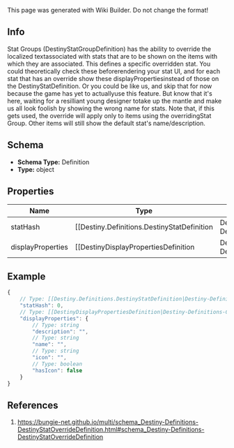 <span class="wiki-builder">This page was generated with Wiki Builder. Do not change the format!</span>

## Info
Stat Groups (DestinyStatGroupDefinition) has the ability to override the localized textassociated with stats that are to be shown on the items with which they are associated. This defines a specific overridden stat.  You could theoretically check these beforerendering your stat UI, and for each stat that has an override show these displayPropertiesinstead of those on the DestinyStatDefinition. Or you could be like us, and skip that for now because the game has yet to actuallyuse this feature.  But know that it's here, waiting for a resilliant young designer totake up the mantle and make us all look foolish by showing the wrong name for stats. Note that, if this gets used, the override will apply only to items using the overridingStat Group.  Other items will still show the default stat's name/description.

## Schema
* **Schema Type:** Definition
* **Type:** object

## Properties
Name | Type | Description
---- | ---- | -----------
statHash | [[Destiny.Definitions.DestinyStatDefinition|Destiny-Definitions-DestinyStatDefinition]]:integer:uint32 | The hash identifier of the stat whose display properties are being overridden.
displayProperties | [[DestinyDisplayPropertiesDefinition|Destiny-Definitions-Common-DestinyDisplayPropertiesDefinition]]:Definition | The display properties to show instead of the base DestinyStatDefinition display properties.

## Example
```javascript
{
    // Type: [[Destiny.Definitions.DestinyStatDefinition|Destiny-Definitions-DestinyStatDefinition]]:integer:uint32
    "statHash": 0,
    // Type: [[DestinyDisplayPropertiesDefinition|Destiny-Definitions-Common-DestinyDisplayPropertiesDefinition]]:Definition
    "displayProperties": {
        // Type: string
        "description": "",
        // Type: string
        "name": "",
        // Type: string
        "icon": "",
        // Type: boolean
        "hasIcon": false
    }
}

```

## References
1. https://bungie-net.github.io/multi/schema_Destiny-Definitions-DestinyStatOverrideDefinition.html#schema_Destiny-Definitions-DestinyStatOverrideDefinition
